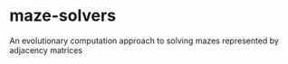 # maze-solvers
An evolutionary computation approach to solving mazes represented by adjacency matrices
